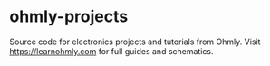 # ohmly-projects
Source code for electronics projects and tutorials from Ohmly. Visit https://learnohmly.com for full guides and schematics.
